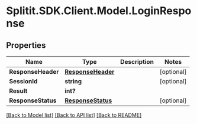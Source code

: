 # Splitit.SDK.Client.Model.LoginResponse
## Properties

Name | Type | Description | Notes
------------ | ------------- | ------------- | -------------
**ResponseHeader** | [**ResponseHeader**](ResponseHeader.md) |  | [optional] 
**SessionId** | **string** |  | [optional] 
**Result** | **int?** |  | 
**ResponseStatus** | [**ResponseStatus**](ResponseStatus.md) |  | [optional] 

[[Back to Model list]](../README.md#documentation-for-models) [[Back to API list]](../README.md#documentation-for-api-endpoints) [[Back to README]](../README.md)

